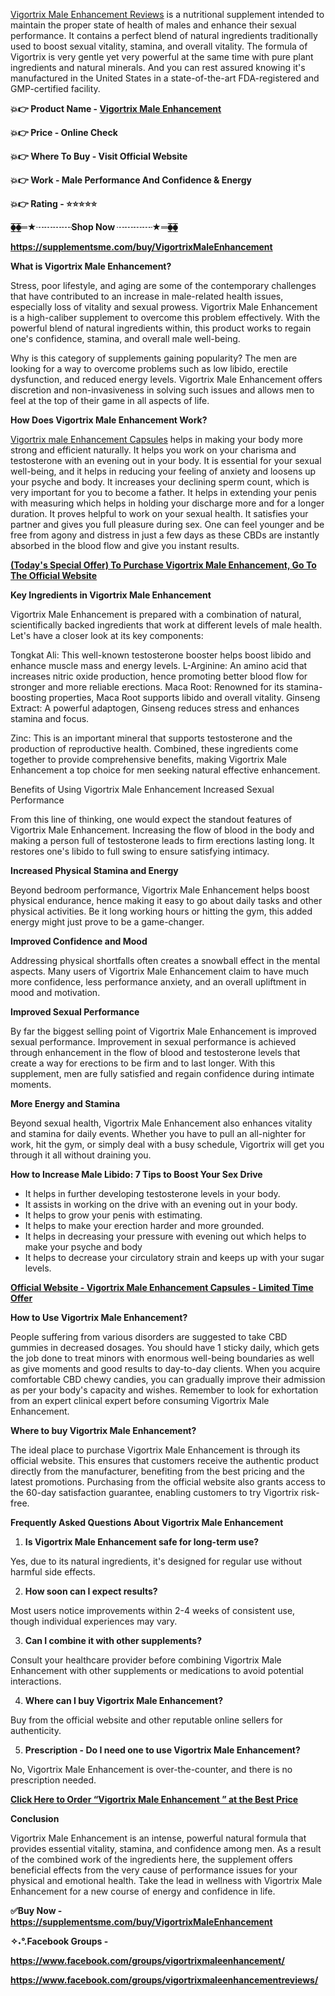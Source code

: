 <p><a href="https://supplementsme.com/buy/VigortrixMaleEnhancement"><span style="font-weight: 400;">Vigortrix Male Enhancement Reviews</span></a><span style="font-weight: 400;"> is a nutritional supplement intended to maintain the proper state of health of males and enhance their sexual performance. It contains a perfect blend of natural ingredients traditionally used to boost sexual vitality, stamina, and overall vitality. The formula of Vigortrix is very gentle yet very powerful at the same time with pure plant ingredients and natural minerals. And you can rest assured knowing it's manufactured in the United States in a state-of-the-art FDA-registered and GMP-certified facility.</span></p>
<p><strong>💥👉 Product Name - </strong><a href="https://supplementsme.com/buy/VigortrixMaleEnhancement"><strong>Vigortrix Male Enhancement</strong></a></p>
<p><strong>💥👉 Price - Online Check</strong></p>
<p><strong>💥👉 Where To Buy - Visit Official Website</strong></p>
<p><strong>💥👉 Work - Male Performance And Confidence &amp; Energy</strong></p>
<p><strong>💥👉 Rating - ⭐⭐⭐⭐⭐</strong></p>
<p><strong>⧳⧳═★┈┈┈┈Shop Now ┈┈┈┈★═⧳⧳</strong></p>
<p><a href="https://supplementsme.com/buy/VigortrixMaleEnhancement"><strong>https://supplementsme.com/buy/VigortrixMaleEnhancement</strong></a></p>
<p><strong>What is Vigortrix Male Enhancement?</strong></p>
<p><span style="font-weight: 400;">Stress, poor lifestyle, and aging are some of the contemporary challenges that have contributed to an increase in male-related health issues, especially loss of vitality and sexual prowess. Vigortrix Male Enhancement is a high-caliber supplement to overcome this problem effectively. With the powerful blend of natural ingredients within, this product works to regain one's confidence, stamina, and overall male well-being.</span></p>
<p><span style="font-weight: 400;">Why is this category of supplements gaining popularity? The men are looking for a way to overcome problems such as low libido, erectile dysfunction, and reduced energy levels. Vigortrix Male Enhancement offers discretion and non-invasiveness in solving such issues and allows men to feel at the top of their game in all aspects of life.</span></p>
<p><strong>How Does Vigortrix Male Enhancement Work?</strong></p>
<p><a href="https://supplementsme.com/buy/VigortrixMaleEnhancement"><span style="font-weight: 400;">Vigortrix male Enhancement Capsules</span></a><span style="font-weight: 400;"> helps in making your body more strong and efficient naturally. It helps you work on your charisma and testosterone with an evening out in your body. It is essential for your sexual well-being, and it helps in reducing your feeling of anxiety and loosens up your psyche and body. It increases your declining sperm count, which is very important for you to become a father. It helps in extending your penis with measuring which helps in holding your discharge more and for a longer duration. It proves helpful to work on your sexual health. It satisfies your partner and gives you full pleasure during sex. One can feel younger and be free from agony and distress in just a few days as these CBDs are instantly absorbed in the blood flow and give you instant results.</span></p>
<p><a href="https://supplementsme.com/buy/VigortrixMaleEnhancement"><strong>(Today's Special Offer) To Purchase Vigortrix Male Enhancement, Go To The Official Website</strong></a></p>
<p><strong>Key Ingredients in Vigortrix Male Enhancement</strong></p>
<p><span style="font-weight: 400;">Vigortrix Male Enhancement is prepared with a combination of natural, scientifically backed ingredients that work at different levels of male health. Let's have a closer look at its key components:</span></p>
<p><span style="font-weight: 400;">Tongkat Ali: This well-known testosterone booster helps boost libido and enhance muscle mass and energy levels. L-Arginine: An amino acid that increases nitric oxide production, hence promoting better blood flow for stronger and more reliable erections. Maca Root: Renowned for its stamina-boosting properties, Maca Root supports libido and overall vitality. Ginseng Extract: A powerful adaptogen, Ginseng reduces stress and enhances stamina and focus.</span></p>
<p><span style="font-weight: 400;">Zinc: This is an important mineral that supports testosterone and the production of reproductive health. Combined, these ingredients come together to provide comprehensive benefits, making Vigortrix Male Enhancement a top choice for men seeking natural effective enhancement.&nbsp;</span></p>
<p><span style="font-weight: 400;">Benefits of Using Vigortrix Male Enhancement Increased Sexual Performance</span></p>
<p><span style="font-weight: 400;">From this line of thinking, one would expect the standout features of Vigortrix Male Enhancement. Increasing the flow of blood in the body and making a person full of testosterone leads to firm erections lasting long. It restores one's libido to full swing to ensure satisfying intimacy.</span></p>
<p><strong>Increased Physical Stamina and Energy</strong></p>
<p><span style="font-weight: 400;">Beyond bedroom performance, Vigortrix Male Enhancement helps boost physical endurance, hence making it easy to go about daily tasks and other physical activities. Be it long working hours or hitting the gym, this added energy might just prove to be a game-changer.</span></p>
<p><strong>Improved Confidence and Mood</strong></p>
<p><span style="font-weight: 400;">Addressing physical shortfalls often creates a snowball effect in the mental aspects. Many users of Vigortrix Male Enhancement claim to have much more confidence, less performance anxiety, and an overall upliftment in mood and motivation.</span></p>
<p><strong>Improved Sexual Performance</strong></p>
<p><span style="font-weight: 400;">By far the biggest selling point of Vigortrix Male Enhancement is improved sexual performance. Improvement in sexual performance is achieved through enhancement in the flow of blood and testosterone levels that create a way for erections to be firm and to last longer. With this supplement, men are fully satisfied and regain confidence during intimate moments.</span></p>
<p><strong>More Energy and Stamina</strong></p>
<p><span style="font-weight: 400;">Beyond sexual health, Vigortrix Male Enhancement also enhances vitality and stamina for daily events. Whether you have to pull an all-nighter for work, hit the gym, or simply deal with a busy schedule, Vigortrix will get you through it all without draining you.</span></p>
<p><strong>How to Increase Male Libido: 7 Tips to Boost Your Sex Drive</strong></p>
<ul>
<li><span style="font-weight: 400;">It helps in further developing testosterone levels in your body.</span></li>
<li><span style="font-weight: 400;">It assists in working on the drive with an evening out in your body.</span></li>
<li><span style="font-weight: 400;">It helps to grow your penis with estimating.</span></li>
<li><span style="font-weight: 400;">It helps to make your erection harder and more grounded.</span></li>
<li><span style="font-weight: 400;">It helps in decreasing your pressure with evening out which helps to make your psyche and body</span></li>
<li><span style="font-weight: 400;">It helps to decrease your circulatory strain and keeps up with your sugar levels.</span></li>
</ul>
<p><a href="https://supplementsme.com/buy/VigortrixMaleEnhancement"><strong>Official Website - Vigortrix Male Enhancement Capsules - Limited Time Offer</strong></a></p>
<p><strong>How to Use Vigortrix Male Enhancement?</strong></p>
<p><span style="font-weight: 400;">People suffering from various disorders are suggested to take CBD gummies in decreased dosages. You should have 1 sticky daily, which gets the job done to treat minors with enormous well-being boundaries as well as give moments and good results to day-to-day clients. When you acquire comfortable CBD chewy candies, you can gradually improve their admission as per your body's capacity and wishes. Remember to look for exhortation from an expert clinical expert before consuming Vigortrix Male Enhancement.</span></p>
<p><strong>Where to buy Vigortrix Male Enhancement?</strong></p>
<p><span style="font-weight: 400;">The ideal place to purchase Vigortrix Male Enhancement is through its official website. This ensures that customers receive the authentic product directly from the manufacturer, benefiting from the best pricing and the latest promotions. Purchasing from the official website also grants access to the 60-day satisfaction guarantee, enabling customers to try Vigortrix risk-free.</span></p>
<p><strong>Frequently Asked Questions About Vigortrix Male Enhancement</strong></p>
<ol>
<li><strong> Is Vigortrix Male Enhancement safe for long-term use?</strong></li>
</ol>
<p><span style="font-weight: 400;">Yes, due to its natural ingredients, it's designed for regular use without harmful side effects.</span></p>
<ol start="2">
<li><strong> How soon can I expect results?</strong></li>
</ol>
<p><span style="font-weight: 400;">Most users notice improvements within 2-4 weeks of consistent use, though individual experiences may vary.</span></p>
<ol start="3">
<li><strong> Can I combine it with other supplements?</strong></li>
</ol>
<p><span style="font-weight: 400;">Consult your healthcare provider before combining Vigortrix Male Enhancement with other supplements or medications to avoid potential interactions.</span></p>
<ol start="4">
<li><strong> Where can I buy Vigortrix Male Enhancement?</strong></li>
</ol>
<p><span style="font-weight: 400;">Buy from the official website and other reputable online sellers for authenticity.</span></p>
<ol start="5">
<li><strong> Prescription - Do I need one to use Vigortrix Male Enhancement?</strong></li>
</ol>
<p><span style="font-weight: 400;">No, Vigortrix Male Enhancement is over-the-counter, and there is no prescription needed.</span></p>
<p><a href="https://supplementsme.com/buy/VigortrixMaleEnhancement"><strong>Click Here to Order &ldquo;Vigortrix Male Enhancement &rdquo; at the Best Price</strong></a></p>
<p><strong>Conclusion</strong></p>
<p><span style="font-weight: 400;">Vigortrix Male Enhancement is an intense, powerful natural formula that provides essential vitality, stamina, and confidence among men. As a result of the combined work of the ingredients here, the supplement offers beneficial effects from the very cause of performance issues for your physical and emotional health. Take the lead in wellness with Vigortrix Male Enhancement for a new course of energy and confidence in life.</span></p>
<p><strong>✅Buy Now - <a href="https://supplementsme.com/buy/VigortrixMaleEnhancement">https://supplementsme.com/buy/VigortrixMaleEnhancement</a></strong></p>
<p><strong>✧˖&deg;.Facebook Groups -&nbsp;</strong></p>
<p><strong><a href="https://www.facebook.com/groups/vigortrixmaleenhancement/">https://www.facebook.com/groups/vigortrixmaleenhancement/</a></strong></p>
<p><strong><a href="https://www.facebook.com/groups/vigortrixmaleenhancementreviews/">https://www.facebook.com/groups/vigortrixmaleenhancementreviews/</a></strong></p>
<p>&nbsp;</p>
